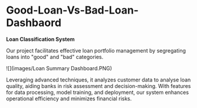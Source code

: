 # Good-Loan-Vs-Bad-Loan-Dashbaord

**Loan Classification System**

Our project facilitates effective loan portfolio management by segregating loans into "good" and "bad" categories. 

![](images/Loan Summary Dashboard.PNG)

Leveraging advanced techniques, it analyzes customer data to analyse loan quality, aiding banks in risk assessment and decision-making. 
With features for data processing, model training, and deployment, our system enhances operational efficiency and minimizes financial risks.

